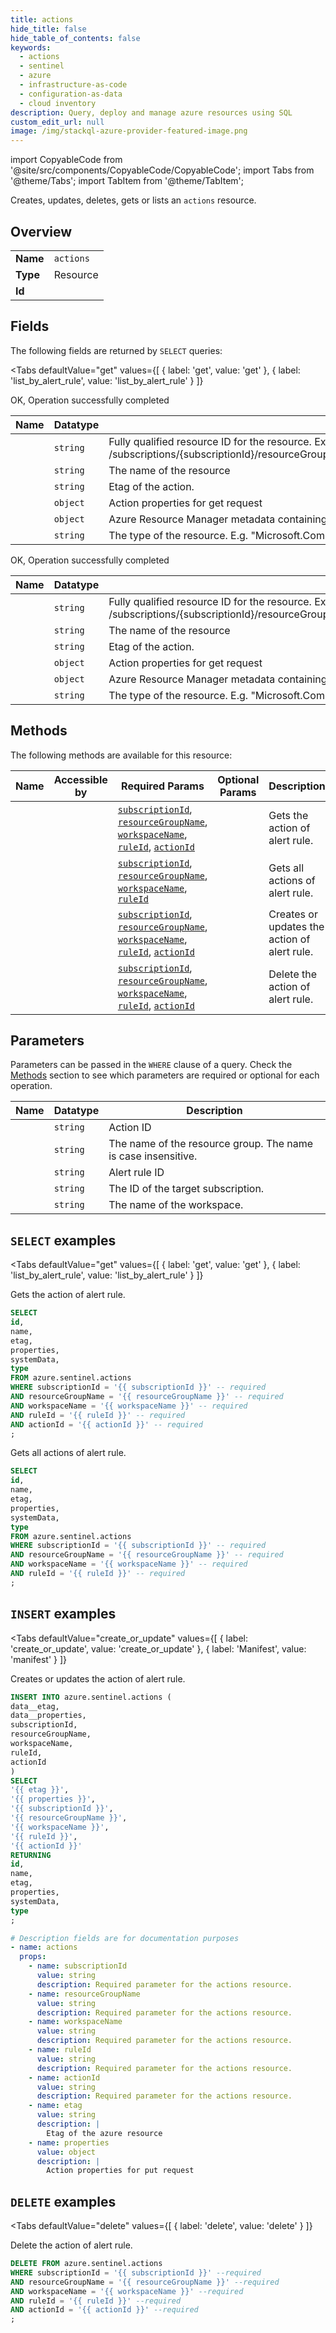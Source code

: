 ```yaml
--- 
title: actions
hide_title: false
hide_table_of_contents: false
keywords:
  - actions
  - sentinel
  - azure
  - infrastructure-as-code
  - configuration-as-data
  - cloud inventory
description: Query, deploy and manage azure resources using SQL
custom_edit_url: null
image: /img/stackql-azure-provider-featured-image.png
---
```


import CopyableCode from '@site/src/components/CopyableCode/CopyableCode';
import Tabs from '@theme/Tabs';
import TabItem from '@theme/TabItem';

Creates, updates, deletes, gets or lists an <code>actions</code> resource.

## Overview
<table><tbody>
<tr><td><b>Name</b></td><td><code>actions</code></td></tr>
<tr><td><b>Type</b></td><td>Resource</td></tr>
<tr><td><b>Id</b></td><td><CopyableCode code="azure.sentinel.actions" /></td></tr>
</tbody></table>

## Fields

The following fields are returned by `SELECT` queries:

<Tabs
    defaultValue="get"
    values={[
        { label: 'get', value: 'get' },
        { label: 'list_by_alert_rule', value: 'list_by_alert_rule' }
    ]}
>
<TabItem value="get">

OK, Operation successfully completed

<table>
<thead>
    <tr>
    <th>Name</th>
    <th>Datatype</th>
    <th>Description</th>
    </tr>
</thead>
<tbody>
<tr>
    <td><CopyableCode code="id" /></td>
    <td><code>string</code></td>
    <td>Fully qualified resource ID for the resource. Ex - /subscriptions/&#123;subscriptionId&#125;/resourceGroups/&#123;resourceGroupName&#125;/providers/&#123;resourceProviderNamespace&#125;/&#123;resourceType&#125;/&#123;resourceName&#125;</td>
</tr>
<tr>
    <td><CopyableCode code="name" /></td>
    <td><code>string</code></td>
    <td>The name of the resource</td>
</tr>
<tr>
    <td><CopyableCode code="etag" /></td>
    <td><code>string</code></td>
    <td>Etag of the action.</td>
</tr>
<tr>
    <td><CopyableCode code="properties" /></td>
    <td><code>object</code></td>
    <td>Action properties for get request</td>
</tr>
<tr>
    <td><CopyableCode code="systemData" /></td>
    <td><code>object</code></td>
    <td>Azure Resource Manager metadata containing createdBy and modifiedBy information.</td>
</tr>
<tr>
    <td><CopyableCode code="type" /></td>
    <td><code>string</code></td>
    <td>The type of the resource. E.g. "Microsoft.Compute/virtualMachines" or "Microsoft.Storage/storageAccounts"</td>
</tr>
</tbody>
</table>
</TabItem>
<TabItem value="list_by_alert_rule">

OK, Operation successfully completed

<table>
<thead>
    <tr>
    <th>Name</th>
    <th>Datatype</th>
    <th>Description</th>
    </tr>
</thead>
<tbody>
<tr>
    <td><CopyableCode code="id" /></td>
    <td><code>string</code></td>
    <td>Fully qualified resource ID for the resource. Ex - /subscriptions/&#123;subscriptionId&#125;/resourceGroups/&#123;resourceGroupName&#125;/providers/&#123;resourceProviderNamespace&#125;/&#123;resourceType&#125;/&#123;resourceName&#125;</td>
</tr>
<tr>
    <td><CopyableCode code="name" /></td>
    <td><code>string</code></td>
    <td>The name of the resource</td>
</tr>
<tr>
    <td><CopyableCode code="etag" /></td>
    <td><code>string</code></td>
    <td>Etag of the action.</td>
</tr>
<tr>
    <td><CopyableCode code="properties" /></td>
    <td><code>object</code></td>
    <td>Action properties for get request</td>
</tr>
<tr>
    <td><CopyableCode code="systemData" /></td>
    <td><code>object</code></td>
    <td>Azure Resource Manager metadata containing createdBy and modifiedBy information.</td>
</tr>
<tr>
    <td><CopyableCode code="type" /></td>
    <td><code>string</code></td>
    <td>The type of the resource. E.g. "Microsoft.Compute/virtualMachines" or "Microsoft.Storage/storageAccounts"</td>
</tr>
</tbody>
</table>
</TabItem>
</Tabs>

## Methods

The following methods are available for this resource:

<table>
<thead>
    <tr>
    <th>Name</th>
    <th>Accessible by</th>
    <th>Required Params</th>
    <th>Optional Params</th>
    <th>Description</th>
    </tr>
</thead>
<tbody>
<tr>
    <td><a href="#get"><CopyableCode code="get" /></a></td>
    <td><CopyableCode code="select" /></td>
    <td><a href="#parameter-subscriptionId"><code>subscriptionId</code></a>, <a href="#parameter-resourceGroupName"><code>resourceGroupName</code></a>, <a href="#parameter-workspaceName"><code>workspaceName</code></a>, <a href="#parameter-ruleId"><code>ruleId</code></a>, <a href="#parameter-actionId"><code>actionId</code></a></td>
    <td></td>
    <td>Gets the action of alert rule.</td>
</tr>
<tr>
    <td><a href="#list_by_alert_rule"><CopyableCode code="list_by_alert_rule" /></a></td>
    <td><CopyableCode code="select" /></td>
    <td><a href="#parameter-subscriptionId"><code>subscriptionId</code></a>, <a href="#parameter-resourceGroupName"><code>resourceGroupName</code></a>, <a href="#parameter-workspaceName"><code>workspaceName</code></a>, <a href="#parameter-ruleId"><code>ruleId</code></a></td>
    <td></td>
    <td>Gets all actions of alert rule.</td>
</tr>
<tr>
    <td><a href="#create_or_update"><CopyableCode code="create_or_update" /></a></td>
    <td><CopyableCode code="insert" /></td>
    <td><a href="#parameter-subscriptionId"><code>subscriptionId</code></a>, <a href="#parameter-resourceGroupName"><code>resourceGroupName</code></a>, <a href="#parameter-workspaceName"><code>workspaceName</code></a>, <a href="#parameter-ruleId"><code>ruleId</code></a>, <a href="#parameter-actionId"><code>actionId</code></a></td>
    <td></td>
    <td>Creates or updates the action of alert rule.</td>
</tr>
<tr>
    <td><a href="#delete"><CopyableCode code="delete" /></a></td>
    <td><CopyableCode code="delete" /></td>
    <td><a href="#parameter-subscriptionId"><code>subscriptionId</code></a>, <a href="#parameter-resourceGroupName"><code>resourceGroupName</code></a>, <a href="#parameter-workspaceName"><code>workspaceName</code></a>, <a href="#parameter-ruleId"><code>ruleId</code></a>, <a href="#parameter-actionId"><code>actionId</code></a></td>
    <td></td>
    <td>Delete the action of alert rule.</td>
</tr>
</tbody>
</table>

## Parameters

Parameters can be passed in the `WHERE` clause of a query. Check the [Methods](#methods) section to see which parameters are required or optional for each operation.

<table>
<thead>
    <tr>
    <th>Name</th>
    <th>Datatype</th>
    <th>Description</th>
    </tr>
</thead>
<tbody>
<tr id="parameter-actionId">
    <td><CopyableCode code="actionId" /></td>
    <td><code>string</code></td>
    <td>Action ID</td>
</tr>
<tr id="parameter-resourceGroupName">
    <td><CopyableCode code="resourceGroupName" /></td>
    <td><code>string</code></td>
    <td>The name of the resource group. The name is case insensitive.</td>
</tr>
<tr id="parameter-ruleId">
    <td><CopyableCode code="ruleId" /></td>
    <td><code>string</code></td>
    <td>Alert rule ID</td>
</tr>
<tr id="parameter-subscriptionId">
    <td><CopyableCode code="subscriptionId" /></td>
    <td><code>string</code></td>
    <td>The ID of the target subscription.</td>
</tr>
<tr id="parameter-workspaceName">
    <td><CopyableCode code="workspaceName" /></td>
    <td><code>string</code></td>
    <td>The name of the workspace.</td>
</tr>
</tbody>
</table>

## `SELECT` examples

<Tabs
    defaultValue="get"
    values={[
        { label: 'get', value: 'get' },
        { label: 'list_by_alert_rule', value: 'list_by_alert_rule' }
    ]}
>
<TabItem value="get">

Gets the action of alert rule.

```sql
SELECT
id,
name,
etag,
properties,
systemData,
type
FROM azure.sentinel.actions
WHERE subscriptionId = '{{ subscriptionId }}' -- required
AND resourceGroupName = '{{ resourceGroupName }}' -- required
AND workspaceName = '{{ workspaceName }}' -- required
AND ruleId = '{{ ruleId }}' -- required
AND actionId = '{{ actionId }}' -- required
;
```
</TabItem>
<TabItem value="list_by_alert_rule">

Gets all actions of alert rule.

```sql
SELECT
id,
name,
etag,
properties,
systemData,
type
FROM azure.sentinel.actions
WHERE subscriptionId = '{{ subscriptionId }}' -- required
AND resourceGroupName = '{{ resourceGroupName }}' -- required
AND workspaceName = '{{ workspaceName }}' -- required
AND ruleId = '{{ ruleId }}' -- required
;
```
</TabItem>
</Tabs>


## `INSERT` examples

<Tabs
    defaultValue="create_or_update"
    values={[
        { label: 'create_or_update', value: 'create_or_update' },
        { label: 'Manifest', value: 'manifest' }
    ]}
>
<TabItem value="create_or_update">

Creates or updates the action of alert rule.

```sql
INSERT INTO azure.sentinel.actions (
data__etag,
data__properties,
subscriptionId,
resourceGroupName,
workspaceName,
ruleId,
actionId
)
SELECT 
'{{ etag }}',
'{{ properties }}',
'{{ subscriptionId }}',
'{{ resourceGroupName }}',
'{{ workspaceName }}',
'{{ ruleId }}',
'{{ actionId }}'
RETURNING
id,
name,
etag,
properties,
systemData,
type
;
```
</TabItem>
<TabItem value="manifest">

```yaml
# Description fields are for documentation purposes
- name: actions
  props:
    - name: subscriptionId
      value: string
      description: Required parameter for the actions resource.
    - name: resourceGroupName
      value: string
      description: Required parameter for the actions resource.
    - name: workspaceName
      value: string
      description: Required parameter for the actions resource.
    - name: ruleId
      value: string
      description: Required parameter for the actions resource.
    - name: actionId
      value: string
      description: Required parameter for the actions resource.
    - name: etag
      value: string
      description: |
        Etag of the azure resource
    - name: properties
      value: object
      description: |
        Action properties for put request
```
</TabItem>
</Tabs>


## `DELETE` examples

<Tabs
    defaultValue="delete"
    values={[
        { label: 'delete', value: 'delete' }
    ]}
>
<TabItem value="delete">

Delete the action of alert rule.

```sql
DELETE FROM azure.sentinel.actions
WHERE subscriptionId = '{{ subscriptionId }}' --required
AND resourceGroupName = '{{ resourceGroupName }}' --required
AND workspaceName = '{{ workspaceName }}' --required
AND ruleId = '{{ ruleId }}' --required
AND actionId = '{{ actionId }}' --required
;
```
</TabItem>
</Tabs>
